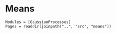 # Means 

```@autodocs
Modules = [GaussianProcesses]
Pages = readdir(joinpath("..", "src", "means"))
```
